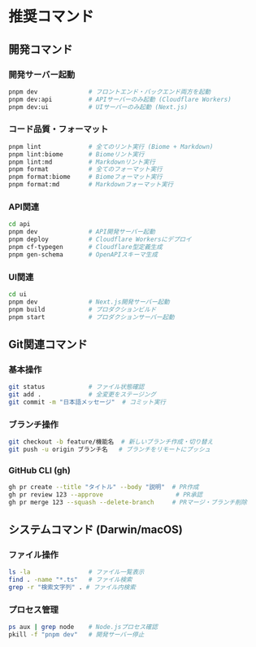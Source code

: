 # 推奨コマンド

## 開発コマンド

### 開発サーバー起動

```bash
pnpm dev              # フロントエンド・バックエンド両方を起動
pnpm dev:api          # APIサーバーのみ起動 (Cloudflare Workers)
pnpm dev:ui           # UIサーバーのみ起動 (Next.js)
```

### コード品質・フォーマット

```bash
pnpm lint             # 全てのリント実行 (Biome + Markdown)
pnpm lint:biome       # Biomeリント実行
pnpm lint:md          # Markdownリント実行
pnpm format           # 全てのフォーマット実行
pnpm format:biome     # Biomeフォーマット実行
pnpm format:md        # Markdownフォーマット実行
```

### API関連

```bash
cd api
pnpm dev              # API開発サーバー起動
pnpm deploy           # Cloudflare Workersにデプロイ
pnpm cf-typegen       # Cloudflare型定義生成
pnpm gen-schema       # OpenAPIスキーマ生成
```

### UI関連

```bash
cd ui
pnpm dev              # Next.js開発サーバー起動
pnpm build            # プロダクションビルド
pnpm start            # プロダクションサーバー起動
```

## Git関連コマンド

### 基本操作

```bash
git status            # ファイル状態確認
git add .             # 全変更をステージング
git commit -m "日本語メッセージ"  # コミット実行
```

### ブランチ操作

```bash
git checkout -b feature/機能名  # 新しいブランチ作成・切り替え
git push -u origin ブランチ名   # ブランチをリモートにプッシュ
```

### GitHub CLI (gh)

```bash
gh pr create --title "タイトル" --body "説明"  # PR作成
gh pr review 123 --approve                    # PR承認
gh pr merge 123 --squash --delete-branch     # PRマージ・ブランチ削除
```

## システムコマンド (Darwin/macOS)

### ファイル操作

```bash
ls -la                # ファイル一覧表示
find . -name "*.ts"   # ファイル検索
grep -r "検索文字列" . # ファイル内検索
```

### プロセス管理

```bash
ps aux | grep node    # Node.jsプロセス確認
pkill -f "pnpm dev"   # 開発サーバー停止
```
